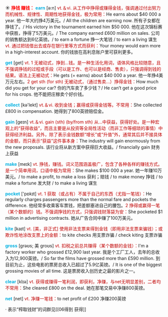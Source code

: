 ☀ <font color="red">**挣钱 赚钱：**</font>
<font color="sky blue">**earn**</font> [ə:n] 
<font color="#c00000">vt.＆vi. 从工作中挣得或赚得金钱，强调通过付出努力而机械性、规律性、周期性地获得金钱，极为常用：</font>He earns about $40 000 a year. 他一年大约挣4万美元。/ All the children are earning now. 所有子女都在挣钱了。/ His victory in the tournament earned him $50 000. 他在这次锦标赛中获胜，挣得了5万美元。/ The company earned £600 million on sales. 公司的销售额达到6亿英镑。/ to earn a fortune 挣一大笔钱 / to earn a living 谋生 <font color="#c00000">vt. 通过把钱借出去或存在银行里等方式而获利：</font>Your money would earn more in a high-interest account. 你的钱放在高利息账户里可获利更多。

<font color="sky blue">**get**</font> [ɡet] 
<font color="#c00000">vt. 1 无被动式，挣到…钱。是一种生活化用词，语体风格比较随意，且不强调挣钱的过程或手段（可以是工作、也可以是经商、售卖），只强调得到钱的结果。语法上无被动式：</font>He gets (= earns) about $40 000 a year. 他一年挣4美万元左右。<font color="#c00000">2 get sth (for sth) 无被动式，（通过售卖…）挣得金钱：</font>How much did you get for your car? 你的汽车卖了多少钱？/ He can’t get a good price for his crops. 他不能把庄稼卖个好价钱。

<font color="sky blue">**collect**</font> [kə'lekt] 
<font color="#c00000">vt.＆vi. 收到金钱；赢得或获得金钱等。不常用：</font>She collected £800 in compensation. 她得到了800英镑赔偿金。

<font color="sky blue">**gain**</font> [ɡeɪn] 
<font color="#c00000">vt.＆vi. gain (sth) (by/from sth) 从…中获益，获得好处。是一种宏观上的“获得收益”，而且主要是从投资等全局性活动（而非工作等细琐的事情）中获得经济利益。另外，除了表示金钱数额“增长”或“升值”外，通常其后并不接具体的金额，而只表示“获益”这件事本身：</font>The industry will gain enormously from the new proposals. 该行业将从新方案中获得巨大收益。/ financially gain 财务上获益

<font color="sky blue">**make**</font> [meɪk] 
<font color="#c00000">vt. 挣钱，赚钱。词义范围涵盖极广，包含了各种各样的赚钱方式。是一个简单用词，口语中极为常用：</font>She makes $100 000 a year. 她一年赚10万美元。/ to make a profit, to make a loss 获利；赔钱 / to make money 挣钱 / to make a fortune 发大财 / to make a living 谋生

<font color="sky blue">**pocket**</font> ['pɒkɪt] 
<font color="#c00000">vt. 1 获取（或占有）不属于自己的东西（尤指一笔钱）：</font>He regularly charges passengers more than the normal fare and pockets the difference. 他经常多收乘客车票钱，把差额塞进自己的腰包。<font color="#c00000">2 挣得或赢得一笔（某个数额的）钱。不强调挣钱的方式，只强调钱财落袋为安：</font>She pocketed $1 million in advertising contracts. 她从广告合同中赚了100万美元。

<font color="sky blue">**kite**</font> [kaɪt] 
<font color="#c00000">vt. [美，非正式] 使用非法支票来得到金钱（即用非法支票来骗钱）；或欺诈性地涂改支票上的金额：</font>to kite checks 用支票诈骗 / check kiting 支票诈骗
           
<font color="sky blue">**gross**</font> [grəʊs; 美 groʊs]
<font color="#c00000">vt. 扣税之前总共赚得（某个数额的金钱）：</font>I'm a factory worker who grossed £12,900 last year. 我是个工厂工人，去年的总收入为12,900英镑。/ So far the films have grossed more than £590 million. 到目前为止，这些电影的票房总收入已超过了5.9亿英镑。/ It is one of the biggest grossing movies of all time. 这是票房收入创历史之最的影片之一。

<font color="sky blue">**clear**</font> [klɪə] 
<font color="#c00000">vt. 获得或赚得一笔利润，即获利，净赚，与net无明显差别，二者均不常用：</font>She cleared £800 on the deal. 她在那笔交易中净赚800英镑。

<font color="sky blue">**net**</font> [net] 
<font color="#c00000">vt. 净赚一笔钱：</font>to net profit of £200 净赚200英镑
           
· 表示“榨取钱财”的词群见[[06得到 获得]]
